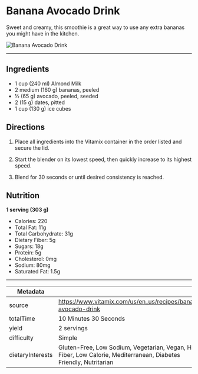 # Banana Avocado Drink

Sweet and creamy, this smoothie is a great way to use any extra bananas you might have in the kitchen.

![Banana Avocado Drink](https://www.vitamix.com/content/dam/vitamix/migration/media/recipe/rcpbananaavocadodrinki/images/banana-avocado-smoothie-vitamix.jpg)

---

## Ingredients

- 1 cup (240 ml) Almond Milk
- 2 medium (160 g) bananas, peeled
- ½ (65 g) avocado, peeled, seeded
- 2 (15 g) dates, pitted
- 1 cup (130 g) ice cubes

## Directions

1. Place all ingredients into the Vitamix container in the order listed and secure the lid.

2. Start the blender on its lowest speed, then quickly increase to its highest speed.

3. Blend for 30 seconds or until desired consistency is reached.

## Nutrition

**1 serving (303 g)**

- Calories: 220
- Total Fat: 11g
- Total Carbohydrate: 31g
- Dietary Fiber: 5g
- Sugars: 18g
- Protein: 5g
- Cholesterol: 0mg
- Sodium: 80mg
- Saturated Fat: 1.5g

---

| Metadata |  |
| --- | --- |
| source | https://www.vitamix.com/us/en_us/recipes/banana-avocado-drink |
| totalTime | 10 Minutes 30 Seconds |
| yield | 2 servings |
| difficulty | Simple |
| dietaryInterests | Gluten-Free, Low Sodium, Vegetarian, Vegan, High Fiber, Low Calorie, Mediterranean, Diabetes Friendly, Nutritarian |
